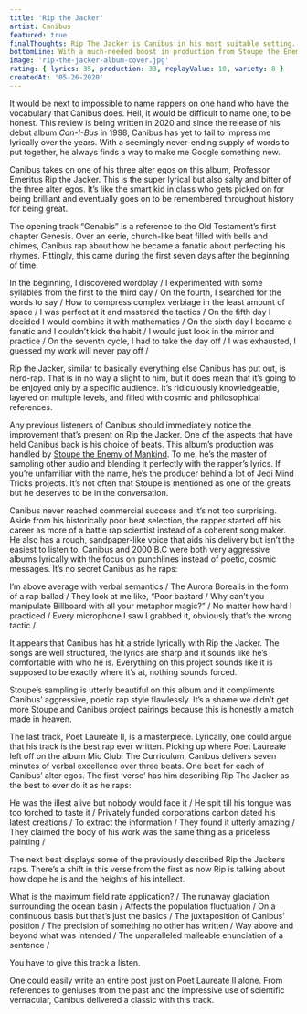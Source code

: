 ```yaml
---
title: 'Rip the Jacker'
artist: Canibus
featured: true
finalThoughts: Rip The Jacker is Canibus in his most suitable setting. Rapping complex, scientific bars over sinister and ghostly beats that allow him to project his vision upon the listener. He’s always had the ability to rhyme words that almost appear to be made-up, but he finally found a way to combine that with superb production from Stoupe. This album is one of Canibus' best projects to date.
bottomLine: With a much-needed boost in production from Stoupe the Enemy of Mankind, Rip the Jacker showcases the lyrical mastermind that Canibus is and delivers some of his best work.
image: 'rip-the-jacker-album-cover.jpg'
rating: { lyrics: 35, production: 33, replayValue: 10, variety: 8 }
createdAt: '05-26-2020'
---
```


It would be next to impossible to name rappers on one hand who have the vocabulary that Canibus does. Hell, it would be difficult to name one, to be honest. This review is being written in 2020 and since the release of his debut album _Can-I-Bus_ in 1998, Canibus has yet to fail to impress me lyrically over the years. With a seemingly never-ending supply of words to put together, he always finds a way to make me Google something new.

Canibus takes on one of his three alter egos on this album, Professor Emeritus Rip the Jacker. This is the super lyrical but also salty and bitter of the three alter egos. It’s like the smart kid in class who gets picked on for being brilliant and eventually goes on to be remembered throughout history for being great.

The opening track “Genabis” is a reference to the Old Testament’s first chapter Genesis. Over an eerie, church-like beat filled with bells and chimes, Canibus rap about how he became a fanatic about perfecting his rhymes. Fittingly, this came during the first seven days after the beginning of time.

<quote song="Genibus">
In the beginning, I discovered wordplay /
I experimented with some syllables from the first to the third day /
On the fourth, I searched for the words to say /
How to compress complex verbiage in the least amount of space /
I was perfect at it and mastered the tactics /
On the fifth day I decided I would combine it with mathematics /
On the sixth day I became a fanatic and I couldn’t kick the habit /
I would just look in the mirror and practice /
On the seventh cycle, I had to take the day off /
I was exhausted, I guessed my work will never pay off /
</quote>

<video-embed link="https://www.youtube.com/embed/PqLGW2aS_sU"></video-embed>

Rip the Jacker, similar to basically everything else Canibus has put out, is nerd-rap. That is in no way a slight to him, but it does mean that it’s going to be enjoyed only by a specific audience. It’s ridiculously knowledgeable, layered on multiple levels, and filled with cosmic and philosophical references.

Any previous listeners of Canibus should immediately notice the improvement that’s present on Rip the Jacker. One of the aspects that have held Canibus back is his choice of beats. This album’s production was handled by [Stoupe the Enemy of Mankind](https://en.wikipedia.org/wiki/Stoupe_the_Enemy_of_Mankind). To me, he’s the master of sampling other audio and blending it perfectly with the rapper’s lyrics. If you’re unfamiliar with the name, he’s the producer behind a lot of Jedi Mind Tricks projects. It’s not often that Stoupe is mentioned as one of the greats but he deserves to be in the conversation.

Canibus never reached commercial success and it’s not too surprising. Aside from his historically poor beat selection, the rapper started off his career as more of a battle rap scientist instead of a coherent song maker. He also has a rough, sandpaper-like voice that aids his delivery but isn’t the easiest to listen to. Canibus and 2000 B.C were both very aggressive albums lyrically with the focus on punchlines instead of poetic, cosmic messages. It’s no secret Canibus as he raps:

<quote song="Levitibus">
I’m above average with verbal semantics /
The Aurora Borealis in the form of a rap ballad /
They look at me like, “Poor bastard /
Why can’t you manipulate Billboard with all your metaphor magic?” /
No matter how hard I practiced /
Every microphone I saw I grabbed it, obviously that’s the wrong tactic /
</quote>

It appears that Canibus has hit a stride lyrically with Rip the Jacker. The songs are well structured, the lyrics are sharp and it sounds like he’s comfortable with who he is. Everything on this project sounds like it is supposed to be exactly where it’s at, nothing sounds forced.

Stoupe’s sampling is utterly beautiful on this album and it compliments Canibus’ aggressive, poetic rap style flawlessly. It’s a shame we didn’t get more Stoupe and Canibus project pairings because this is honestly a match made in heaven.

The last track, Poet Laureate II, is a masterpiece. Lyrically, one could argue that his track is the best rap ever written. Picking up where Poet Laureate left off on the album Mic Club: The Curriculum, Canibus delivers seven minutes of verbal excellence over three beats. One beat for each of Canibus’ alter egos. The first ‘verse’ has him describing Rip The Jacker as the best to ever do it as he raps:

<quote song="Poet Laureate II (beat one)">
He was the illest alive but nobody would face it /
He spit till his tongue was too torched to taste it /
Privately funded corporations carbon dated his latest creations /
To extract the information /
They found it utterly amazing /
They claimed the body of his work was the same thing as a priceless painting /
</quote>

The next beat displays some of the previously described Rip the Jacker’s raps. There’s a shift in this verse from the first as now Rip is talking about how dope he is and the heights of his intellect.

<quote song="Poet Laureate II (beat two)">
What is the maximum field rate application? /
The runaway glaciation surrounding the ocean basin /
Affects the population fluctuation /
On a continuous basis but that’s just the basics /
The juxtaposition of Canibus’ position /
The precision of something no other has written /
Way above and beyond what was intended /
The unparalleled malleable enunciation of a sentence /
</quote>

You have to give this track a listen.

<video-embed link="https://www.youtube.com/embed/vuXrT03lyGo"></video-embed>

One could easily write an entire post just on Poet Laureate II alone. From references to geniuses from the past and the impressive use of scientific vernacular, Canibus delivered a classic with this track.
